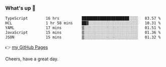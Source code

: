 ### What's up 👋

<!--START_SECTION:waka-->

```txt
TypeScript        16 hrs          █████████████████████░░░░   83.57 %
HCL               1 hr 58 mins    ██▓░░░░░░░░░░░░░░░░░░░░░░   10.31 %
YAML              17 mins         ▒░░░░░░░░░░░░░░░░░░░░░░░░   01.51 %
JavaScript        15 mins         ▒░░░░░░░░░░░░░░░░░░░░░░░░   01.36 %
JSON              15 mins         ▒░░░░░░░░░░░░░░░░░░░░░░░░   01.32 %
```

<!--END_SECTION:waka-->

👉 [my GitHub Pages](https://ykzhukian.github.io)

Cheers, have a great day.

